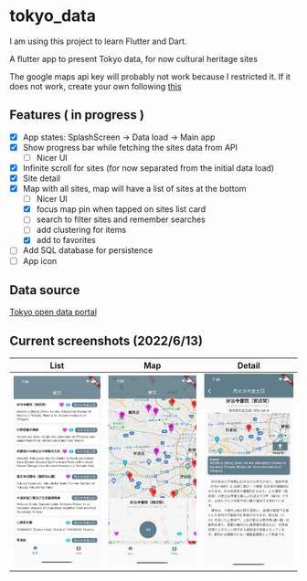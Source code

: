 # tokyo_data

I am using this project to learn Flutter and Dart.

A flutter app to present Tokyo data, for now cultural heritage sites

The google maps api key will probably not work because I restricted it. If it does not work, create your own following [this](https://pub.dev/packages/google_maps_flutter)

## Features ( in progress )
- [x] App states: SplashScreen -> Data load -> Main app  
- [x] Show progress bar while fetching the sites data from API  
    - [ ] Nicer UI  
- [x] Infinite scroll for sites (for now separated from the initial data load)  
- [x] Site detail  
- [x] Map with all sites, map will have a list of sites at the bottom  
    - [ ] Nicer UI  
    - [x] focus map pin when tapped on sites list card  
    - [ ] search to filter sites and remember searches  
    - [ ] add clustering for items  
    - [x] add to favorites  
- [ ] Add SQL database for persistence  
- [ ] App icon  

## Data source
[Tokyo open data portal](https://portal.data.metro.tokyo.lg.jp/opendata-api/)

## Current screenshots (2022/6/13)
|List  |Map  |Detail  |
|----|-----|------|
|<img src="/screenshots/list.png" width="200">|<img src="/screenshots/map.png" width="200">|<img src="/screenshots/detail.png" width="200">|